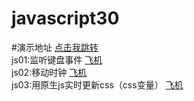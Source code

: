 # javascript30  
#演示地址 [点击我跳转](http://js30.shilinlee.com)  
js01:监听键盘事件  [飞机](http://js30.shilinlee.com/js01)  
js02:移动时钟  [飞机](http://js30.shilinlee.com/js02)  
js03:用原生js实时更新css（css变量）  [飞机](http://js30.shilinlee.com/js03)  